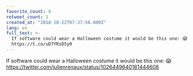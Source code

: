 ```yaml
---
favorite_count: 8
retweet_count: 1
created_at: "2018-10-22T07:37:56.000Z"
lang: en
full_text: >-
  If software could wear a Halloween costume it would be this one: 😱
  https://t.co/uD7YRsD5y0
---
```


If software could wear a Halloween costume it would be this one: 😱
<https://twitter.com/julienrenaux/status/1026449640181444608>
